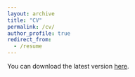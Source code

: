 ```yaml
---
layout: archive
title: "CV"
permalink: /cv/
author_profile: true
redirect_from:
  - /resume
---
```

You can download the latest version [here](Arash_Pourdamghani_CV.pdf).
